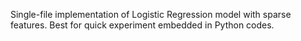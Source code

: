 Single-file implementation of Logistic Regression model with sparse features. Best for quick experiment embedded in Python codes.